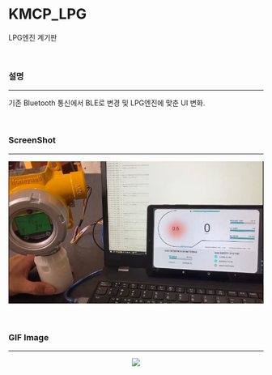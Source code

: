 # KMCP_LPG
LPG엔진 계기판

<br />

### 설명
-----
기존 Bluetooth 통신에서 BLE로 변경 및 LPG엔진에 맞춘 UI 변화.

<br />

### ScreenShot
-----
<p align="center"><img src="/img/1.JPG" width="600"></p>

<br />

### GIF Image
-----
<p align="center"><img src="/img/1.gif" width="600"></p>


